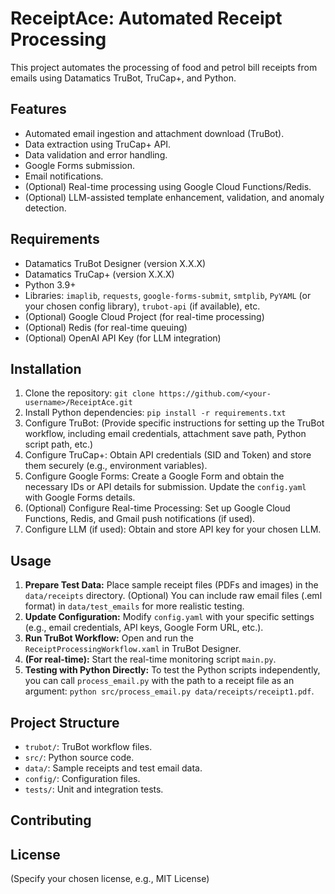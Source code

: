 # ReceiptAce: Automated Receipt Processing

This project automates the processing of food and petrol bill receipts from emails using Datamatics TruBot, TruCap+, and Python.


## Features

* Automated email ingestion and attachment download (TruBot).
* Data extraction using TruCap+ API.
* Data validation and error handling.
* Google Forms submission.
* Email notifications.
* (Optional) Real-time processing using Google Cloud Functions/Redis.
* (Optional) LLM-assisted template enhancement, validation, and anomaly detection.


## Requirements

* Datamatics TruBot Designer (version X.X.X)
* Datamatics TruCap+ (version X.X.X)
* Python 3.9+
* Libraries:  `imaplib`, `requests`, `google-forms-submit`, `smtplib`, `PyYAML` (or your chosen config library),  `trubot-api` (if available), etc.
* (Optional) Google Cloud Project (for real-time processing)
* (Optional) Redis (for real-time queuing)
* (Optional) OpenAI API Key (for LLM integration)


## Installation

1. Clone the repository: `git clone https://github.com/<your-username>/ReceiptAce.git`
2. Install Python dependencies: `pip install -r requirements.txt`
3. Configure TruBot: (Provide specific instructions for setting up the TruBot workflow, including email credentials, attachment save path, Python script path, etc.)
4. Configure TruCap+: Obtain API credentials (SID and Token) and store them securely (e.g., environment variables).
5. Configure Google Forms: Create a Google Form and obtain the necessary IDs or API details for submission. Update the `config.yaml` with Google Forms details.
6. (Optional) Configure Real-time Processing: Set up Google Cloud Functions, Redis, and Gmail push notifications (if used).
7. Configure LLM (if used):  Obtain and store API key for your chosen LLM.



## Usage

1.  **Prepare Test Data:** Place sample receipt files (PDFs and images) in the `data/receipts` directory.  (Optional) You can include raw email files (.eml format) in `data/test_emails` for more realistic testing.
2.  **Update Configuration:**  Modify `config.yaml` with your specific settings (e.g., email credentials, API keys, Google Form URL, etc.).
3.  **Run TruBot Workflow:** Open and run the `ReceiptProcessingWorkflow.xaml` in TruBot Designer. 
4.  **(For real-time):** Start the real-time monitoring script `main.py`.
5.  **Testing with Python Directly:** To test the Python scripts independently, you can call `process_email.py` with the path to a receipt file as an argument:  `python src/process_email.py data/receipts/receipt1.pdf`.


## Project Structure

* `trubot/`: TruBot workflow files.
* `src/`: Python source code.
* `data/`: Sample receipts and test email data.
* `config/`: Configuration files.
* `tests/`: Unit and integration tests.


## Contributing



## License

(Specify your chosen license, e.g., MIT License)